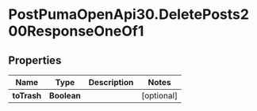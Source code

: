 # PostPumaOpenApi30.DeletePosts200ResponseOneOf1

## Properties

Name | Type | Description | Notes
------------ | ------------- | ------------- | -------------
**toTrash** | **Boolean** |  | [optional] 


